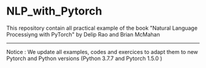 # NLP_with_Pytorch
This repository contain all practical example of the book "Natural Language Processiyng with PyTorch" by Delip Rao and Brian McMahan

****
Notice : We update all examples, codes and exercices to adapt them to new Pytorch and Python versions (Python 3.7.7 and Pytorch 1.5.0 )